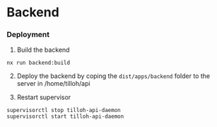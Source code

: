 # Backend

### Deployment

1. Build the backend

```
nx run backend:build
```

2. Deploy the backend by coping the `dist/apps/backend` folder to the server in /home/tilloh/api

3. Restart supervisor

```
supervisorctl stop tilloh-api-daemon
supervisorctl start tilloh-api-daemon
```
